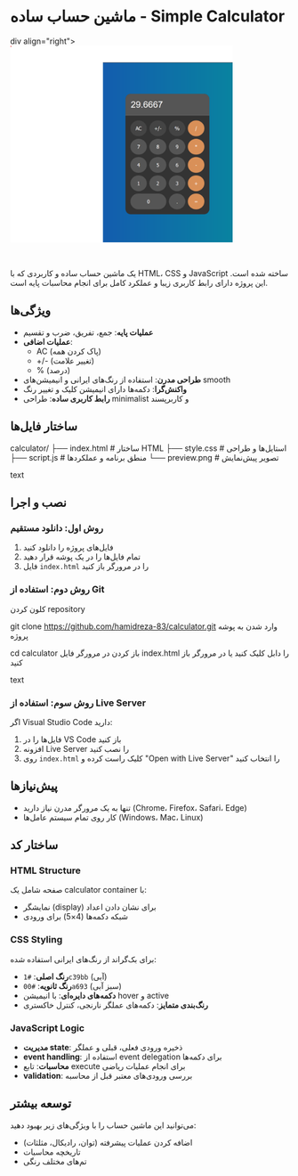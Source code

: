 # ماشین حساب ساده - Simple Calculator

div align="right">
  <img src="screenshot.png" alt="Calculator Preview" width="400" style="margin-bottom: 30px;">


یک ماشین حساب ساده و کاربردی که با HTML، CSS و JavaScript ساخته شده است. این پروژه دارای رابط کاربری زیبا و عملکرد کامل برای انجام محاسبات پایه است.

## ویژگی‌ها

- **عملیات پایه**: جمع، تفریق، ضرب و تقسیم
- **عملیات اضافی**: 
  - AC (پاک کردن همه)
  - +/- (تغییر علامت)
  - % (درصد)
- **طراحی مدرن**: استفاده از رنگ‌های ایرانی و انیمیشن‌های smooth
- **واکنش‌گرا**: دکمه‌ها دارای انیمیشن کلیک و تغییر رنگ
- **رابط کاربری ساده**: طراحی minimalist و کاربرپسند

## ساختار فایل‌ها

calculator/
├── index.html # ساختار HTML
├── style.css # استایل‌ها و طراحی
├── script.js # منطق برنامه و عملکردها
└── preview.png # تصویر پیش‌نمایش

text

## نصب و اجرا

### روش اول: دانلود مستقیم
1. فایل‌های پروژه را دانلود کنید
2. تمام فایل‌ها را در یک پوشه قرار دهید
3. فایل `index.html` را در مرورگر باز کنید

### روش دوم: استفاده از Git

کلون کردن repository

git clone https://github.com/hamidreza-83/calculator.git
وارد شدن به پوشه پروژه

cd calculator
باز کردن در مرورگر
فایل index.html را دابل کلیک کنید یا در مرورگر باز کنید

text

### روش سوم: استفاده از Live Server
اگر Visual Studio Code دارید:
1. فایل‌ها را در VS Code باز کنید
2. افزونه Live Server را نصب کنید
3. روی `index.html` کلیک راست کرده و "Open with Live Server" را انتخاب کنید

## پیش‌نیازها

- تنها به یک مرورگر مدرن نیاز دارید (Chrome، Firefox، Safari، Edge)
- کار روی تمام سیستم عامل‌ها (Windows، Mac، Linux)

## ساختار کد

### HTML Structure
صفحه شامل یک calculator container با:
- نمایشگر (display) برای نشان دادن اعداد
- شبکه دکمه‌ها (4×5) برای ورودی

### CSS Styling  
برای بک‌گراند از رنگ‌های ایرانی استفاده شده:
- **رنگ اصلی**: `#1c39bb` (آبی)
- **رنگ ثانویه**: `#00a693` (سبز آبی)
- **دکمه‌های دایره‌ای**: با انیمیشن hover و active
- **رنگ‌بندی متمایز**: دکمه‌های عملگر نارنجی، کنترل خاکستری

### JavaScript Logic
- **مدیریت state**: ذخیره ورودی فعلی، قبلی و عملگر
- **event handling**: استفاده از event delegation برای دکمه‌ها  
- **محاسبات**: تابع execute برای انجام عملیات ریاضی
- **validation**: بررسی ورودی‌های معتبر قبل از محاسبه

## توسعه بیشتر

می‌توانید این ماشین حساب را با ویژگی‌های زیر بهبود دهید:
- اضافه کردن عملیات پیشرفته (توان، رادیکال، مثلثات)
- تاریخچه محاسبات
- تم‌های مختلف رنگی


